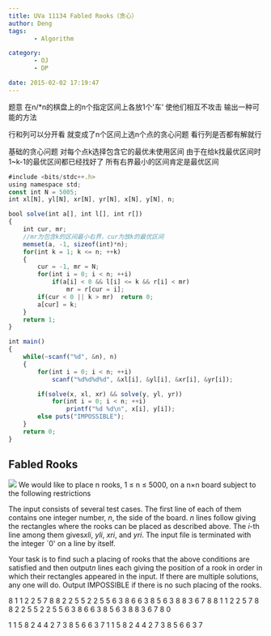 ```yaml
---
title: UVa 11134 Fabled Rooks（贪心）
author: Deng
tags: 
       - Algorithm

category: 
       - OJ
       - DP

date: 2015-02-02 17:19:47
---
```

题意 在n/*n的棋盘上的n个指定区间上各放1个'车’ 使他们相互不攻击 输出一种可能的方法

行和列可以分开看 就变成了n个区间上选n个点的贪心问题 看行列是否都有解就行

基础的贪心问题 对每个点k选择包含它的最优未使用区间 由于在给k找最优区间时1~k-1的最优区间都已经找好了 所有右界最小的区间肯定是最优区间

```js 
#include <bits/stdc++.h>
using namespace std;
const int N = 5005;
int xl[N], yl[N], xr[N], yr[N], x[N], y[N], n;

bool solve(int a[], int l[], int r[])
{
    int cur, mr;
    //mr为包含k的区间最小右界，cur为放k的最优区间
    memset(a, -1, sizeof(int)*n);
    for(int k = 1; k <= n; ++k)
    {
        cur = -1, mr = N;
        for(int i = 0; i < n; ++i)
            if(a[i] < 0 && l[i] <= k && r[i] < mr)
                mr = r[cur = i];
        if(cur < 0 || k > mr)  return 0;
        a[cur] = k;
    }
    return 1;
}

int main()
{
    while(~scanf("%d", &n), n)
    {
        for(int i = 0; i < n; ++i)
            scanf("%d%d%d%d", &xl[i], &yl[i], &xr[i], &yr[i]);

        if(solve(x, xl, xr) && solve(y, yl, yr))
            for(int i = 0; i < n; ++i)
                printf("%d %d\n", x[i], y[i]);
        else puts("IMPOSSIBLE");
    }
    return 0;
}
```

## Fabled Rooks

![](../images/dge.org-external-111-p11134.jpg.png) We would like to place n rooks, 1 ≤ n ≤ 5000, on a n×n board subject to the following restrictions

The input consists of several test cases. The first line of each of them contains one integer number, *n*, the side of the board. *n* lines follow giving the rectangles where the rooks can be placed as described above. The *i*-th line among them gives*xli*, *yli*, *xri*, and *yri*. The input file is terminated with the integer `0' on a line by itself.

Your task is to find such a placing of rooks that the above conditions are satisfied and then output*n* lines each giving the position of a rook in order in which their rectangles appeared in the input. If there are multiple solutions, any one will do. Output IMPOSSIBLE if there is no such placing of the rooks.

8 1 1 2 2 5 7 8 8 2 2 5 5 2 2 5 5 6 3 8 6 6 3 8 5 6 3 8 8 3 6 7 8 8 1 1 2 2 5 7 8 8 2 2 5 5 2 2 5 5 6 3 8 6 6 3 8 5 6 3 8 8 3 6 7 8 0

1 1 5 8 2 4 4 2 7 3 8 5 6 6 3 7 1 1 5 8 2 4 4 2 7 3 8 5 6 6 3 7